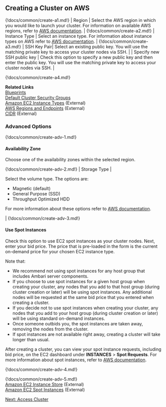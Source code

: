 ## Creating a Cluster on AWS 

{!docs/common/create-a1.md!}
| Region | Select the AWS region in which you would like to launch your cluster. For information on available AWS regions, refer to [AWS documentation](http://docs.aws.amazon.com/general/latest/gr/rande.html). |
{!docs/common/create-a2.md!}
| Instance Type | Select an instance type. For information about instance types on AWS refer to [AWS documentation](https://aws.amazon.com/ec2/instance-types/). |
{!docs/common/create-a3.md!}
| SSH Key Pair| Select an existing public key. You will use the matching private key to access your cluster nodes via SSH. |
| Specify new SSH public key | Check this option to specify a new public key and then enter the public key. You will use the matching private key to access your cluster nodes via SSH. |

{!docs/common/create-a4.md!}

**Related Links**  
[Blueprints](blueprints.md)   
[Default Cluster Security Groups](security.md#default-cluster-security-groups)  
[Amazon EC2 Instance Types](https://aws.amazon.com/ec2/instance-types/) (External)   
[AWS Regions and Endpoints](http://docs.aws.amazon.com/general/latest/gr/rande.html) (External)     
[CIDR](http://www.ipaddressguide.com/cidr) (External)   



### Advanced Options

{!docs/common/create-adv-1.md!}


#### Availability Zone

 Choose one of the availability zones within the selected region. 
 
{!docs/common/create-adv-2.md!}
| Storage Type | <p>Select the volume type. The options are:<ul><li>Magnetic (default)</li><li>General Purpose (SSD)</li><li>Throughput Optimized HDD</li></ul>For more information about these options refer to <a href="http://docs.aws.amazon.com/AWSEC2/latest/UserGuide/InstanceStorage.html" target="_blank">AWS documentation</a>.</p>|
{!docs/common/create-adv-3.md!}


#### Use Spot Instances

Check this option to use EC2 spot instances as your cluster nodes. Next, enter your bid price. The price that is pre-loaded in the form is the current on-demand price for your chosen EC2 instance type.   


Note that: 

* We recommend not using spot instances for any host group that includes Ambari server components.  
* If you choose to use spot instances for a given host group when creating your cluster, any nodes that you add to that host group (during cluster creation or later) will be using spot instances. Any additional nodes will be requested at the same bid price that you entered when creating a cluster.  
* If you decide not to use spot instances when creating your cluster, any nodes that you add to your host group (during cluster creation or later) will be using standard on-demand instances.     
* Once someone outbids you, the spot instances are taken away, removing the nodes from the cluster. 
* If spot instances are not available right away, creating a cluster will take longer than usual. 

After creating a cluster, you can view your spot instance requests, including bid price, on the EC2 dashboard under **INSTANCES** > **Spot Requests**. For more information about spot instances, refer to [AWS documentation](https://aws.amazon.com/ec2/spot/).  


{!docs/common/create-adv-4.md!}

{!docs/common/create-adv-5.md!}  
[Amazon EC2 Instance Store](http://docs.aws.amazon.com/AWSEC2/latest/UserGuide/InstanceStorage.html) (External)  
[Amazon EC2 Spot Instances](https://aws.amazon.com/ec2/spot/) (External)   


<div class="next">
<a href="../aws-clusters-access/index.html">Next: Access Cluster</a>
</div>
